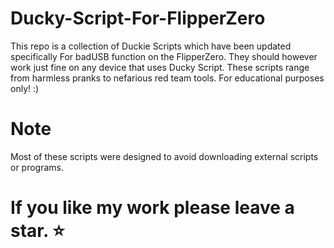 # Ducky-Script-For-FlipperZero
This repo is a collection of Duckie Scripts which have been updated specifically For badUSB function on the FlipperZero. 
They should however work just fine on any device that uses Ducky Script.
These scripts range from harmless pranks to nefarious red team tools. For educational purposes only! :)  

# Note
Most of these scripts were designed to avoid downloading external scripts or programs.

#  If you like my work please leave a star. ⭐
